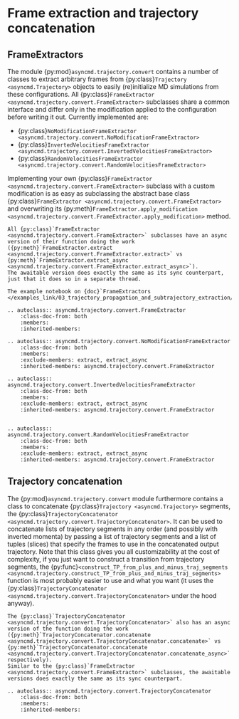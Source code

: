 # Frame extraction and trajectory concatenation

## FrameExtractors

The module {py:mod}`asyncmd.trajectory.convert` contains a number of classes to extract arbitrary frames from {py:class}`Trajectory <asyncmd.Trajectory>` objects to easily (re)initialize MD simulations from these configurations.
All {py:class}`FrameExtractor <asyncmd.trajectory.convert.FrameExtractor>` subclasses share a common interface and differ only in the modification applied to the configuration before writing it out.
Currently implemented are:

- {py:class}`NoModificationFrameExtractor <asyncmd.trajectory.convert.NoModificationFrameExtractor>`
- {py:class}`InvertedVelocitiesFrameExtractor <asyncmd.trajectory.convert.InvertedVelocitiesFrameExtractor>`
- {py:class}`RandomVelocitiesFrameExtractor <asyncmd.trajectory.convert.RandomVelocitiesFrameExtractor>`

Implementing your own {py:class}`FrameExtractor <asyncmd.trajectory.convert.FrameExtractor>` subclass with a custom modification is as easy as subclassing the abstract base class {py:class}`FrameExtractor <asyncmd.trajectory.convert.FrameExtractor>` and overwriting its {py:meth}`FrameExtractor.apply_modification <asyncmd.trajectory.convert.FrameExtractor.apply_modification>` method.

```{note}
All {py:class}`FrameExtractor <asyncmd.trajectory.convert.FrameExtractor>` subclasses have an async version of their function doing the work ({py:meth}`FrameExtractor.extract <asyncmd.trajectory.convert.FrameExtractor.extract>` vs {py:meth}`FrameExtractor.extract_async <asyncmd.trajectory.convert.FrameExtractor.extract_async>`).
The awaitable version does exactly the same as its sync counterpart, just that it does so in a separate thread.
```

```{seealso}
The example notebook on {doc}`FrameExtractors </examples_link/03_trajectory_propagation_and_subtrajectory_extraction/FrameExtractors>`.
```

```{eval-rst}
.. autoclass:: asyncmd.trajectory.convert.FrameExtractor
    :class-doc-from: both
    :members:
    :inherited-members:

.. autoclass:: asyncmd.trajectory.convert.NoModificationFrameExtractor
    :class-doc-from: both
    :members:
    :exclude-members: extract, extract_async
    :inherited-members: asyncmd.trajectory.convert.FrameExtractor

.. autoclass:: asyncmd.trajectory.convert.InvertedVelocitiesFrameExtractor
    :class-doc-from: both
    :members:
    :exclude-members: extract, extract_async
    :inherited-members: asyncmd.trajectory.convert.FrameExtractor


.. autoclass:: asyncmd.trajectory.convert.RandomVelocitiesFrameExtractor
    :class-doc-from: both
    :members:
    :exclude-members: extract, extract_async
    :inherited-members: asyncmd.trajectory.convert.FrameExtractor
```

## Trajectory concatenation

The {py:mod}`asyncmd.trajectory.convert` module furthermore contains a class to
concatenate {py:class}`Trajectory <asyncmd.Trajectory>` segments, the {py:class}`TrajectoryConcatenator <asyncmd.trajectory.convert.TrajectoryConcatenator>`.
It can be used to concatenate lists of trajectory segments in any order (and possibly with inverted momenta) by passing a list of trajectory segments and a list of tuples (slices) that specify the frames to use in the concatenated output trajectory.
Note that this class gives you all customizability at the cost of complexity, if you just want to construct a transition from trajectory segments, the {py:func}`<construct_TP_from_plus_and_minus_traj_segments <asyncmd.trajectory.construct_TP_from_plus_and_minus_traj_segments>` function is most probably easier to use and what you want (it uses the {py:class}`TrajectoryConcatenator <asyncmd.trajectory.convert.TrajectoryConcatenator>` under the hood anyway).

```{note}
The {py:class}`TrajectoryConcatenator <asyncmd.trajectory.convert.TrajectoryConcatenator>` also has an async version of the function doing the work ({py:meth}`TrajectoryConcatenator.concatenate <asyncmd.trajectory.convert.TrajectoryConcatenator.concatenate>` vs {py:meth}`TrajectoryConcatenator.concatenate <asyncmd.trajectory.convert.TrajectoryConcatenator.concatenate_async>` respectively).
Similar to the {py:class}`FrameExtractor <asyncmd.trajectory.convert.FrameExtractor>` subclasses, the awaitable versions does exactly the same as its sync counterpart.
```

```{eval-rst}
.. autoclass:: asyncmd.trajectory.convert.TrajectoryConcatenator
    :class-doc-from: both
    :members:
    :inherited-members:
```
